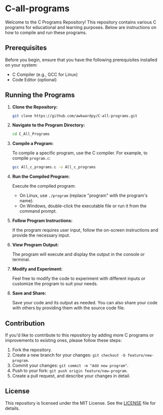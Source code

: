 # C-all-programs

Welcome to the C Programs Repository! This repository contains various C programs for educational and learning purposes. Below are instructions on how to compile and run these programs.

## Prerequisites

Before you begin, ensure that you have the following prerequisites installed on your system:

- C Compiler (e.g., GCC for Linux)
- Code Editor (optional)

## Running the Programs

1. **Clone the Repository:**

   ```bash
   git clone https://github.com/awkwardpy/C-all-programs.git
   ```

2. **Navigate to the Program Directory:**

   ```bash
   cd C_All_Programs
   ```

3. **Compile a Program:**

   To compile a specific program, use the C compiler. For example, to compile `program.c`:

   ```bash
   gcc All_c_programs.c -o All_c_programs
   ```

4. **Run the Compiled Program:**

   Execute the compiled program:

   - On Linux, use `./program` (replace "program" with the program's name).
   - On Windows, double-click the executable file or run it from the command prompt.

5. **Follow Program Instructions:**

   If the program requires user input, follow the on-screen instructions and provide the necessary input.

6. **View Program Output:**

   The program will execute and display the output in the console or terminal.

7. **Modify and Experiment:**

   Feel free to modify the code to experiment with different inputs or customize the program to suit your needs.

8. **Save and Share:**

   Save your code and its output as needed. You can also share your code with others by providing them with the source code file.

## Contribution

If you'd like to contribute to this repository by adding more C programs or improvements to existing ones, please follow these steps:

1. Fork the repository.
2. Create a new branch for your changes: `git checkout -b feature/new-program`.
3. Commit your changes: `git commit -m "Add new program"`.
4. Push to your fork: `git push origin feature/new-program`.
5. Create a pull request, and describe your changes in detail.

## License

This repository is licensed under the MIT License. See the [LICENSE](./LICENSE) file for details.
